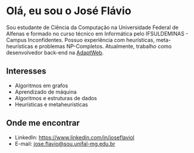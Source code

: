 # Olá, eu sou o José Flávio

Sou estudante de Ciência da Computação na Universidade Federal de Alfenas e formado no curso técnico em Informática pelo IFSULDEMINAS - Campus Inconfidentes. Possuo experiência com heurísticas, meta-heurísticas e problemas NP-Completos. Atualmente, trabalho como desenvolvedor back-end na <a href="https://www.adaptweb.com.br/" target="blank">AdaptWeb</a>.

## Interesses

- Algoritmos em grafos
- Aprendizado de máquina
- Algoritmos e estruturas de dados
- Heurísticas e metaheurísticas

## Onde me encontrar

- LinkedIn: https://www.linkedin.com/in/joseflaviol
- E-mail: jose.flavio@sou.unifal-mg.edu.br

